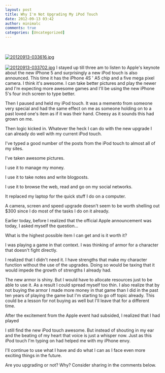 ```yaml
---
layout: post
title: Why I'm Not Upgrading My iPod Touch
date: 2012-09-13 03:42
author: minimalc
comments: true
categories: [Uncategorized]
---
```

<br /><br /><a href="http://minimalchanges.com/blog/wp-content/uploads/2012/09/20120913-033616.jpg"><img src="http://minimalchanges.com/blog/wp-content/uploads/2012/09/20120913-033616.jpg" alt="20120913-033616.jpg" class="alignnone size-full" /></a><br /><br /><a href="http://minimalchanges.com/blog/wp-content/uploads/2012/09/20120913-033702.jpg"><img src="http://minimalchanges.com/blog/wp-content/uploads/2012/09/20120913-033702.jpg" alt="20120913-033702.jpg" class="alignnone size-full" /></a>
I stayed up till three am to listen to Apple's keynote about the new iPhone 5 and surprisingly a new iPod touch is also announced. This time it has the iPhone 4S ' A5 chip and a five mega pixel camera. I think it's awesome. I can take better pictures and play the newer and I'm expecting more awesome games and I'll be using the new iPhone 5's four inch screen to type better. 

Then I paused and held my iPod touch. It was a memento from someone very special and had the same effect on me as someone  holding on to a past loved one's item as if it was their hand. Cheesy as it sounds this had grown on me. 

Then logic kicked in. Whatever the heck I can do with the new upgrade I can already do well with my current iPod touch. 

I've typed a good number of the posts from the iPod touch to almost all of my sites. 

I've taken awesome pictures. 

I use it to manage my money. 

I use it to take notes and write blogposts. 

I use it to browse the web, read and go on my social networks. 

It replaced my laptop for the quick stuff I do on a computer. 

A camera, screen and speed upgrade doesn't seem to be worth shelling out $300 since I do most of the tasks I do on it already. 

Earlier today, before I realized that the official Apple announcement was today, I asked myself the question...

What is the highest possible item I can get and is it worth it?

I was playing a game in that context. I was thinking of armor for a character that doesn't fight directly. 

I realized that I didn't need it. I have strengths that make my character function without the use of the upgrades. Doing so would be taxing that it would impede the growth of strengths I already had. 

The new armor is shiny. But I would have to allocate resources just to be able to use it. As a result I could spread myself too thin. I also realize that by not buying the armor I made more money in that game than I did in the past ten years of playing the game but I'm starting to go off topic already. This could be a lesson for not buying as well but I'll leave that for a different time. 

After the excitement from the Apple event had subsided, I realized that I had played 

I still find the new iPod touch awesome. But instead of shouting in my ear and the beating of my heart that voice is just a whisper now. Just as this iPod touch I'm typing on had helped me with my iPhone envy. 

I'll continue to use what I have and do what I can as I face even more exciting things in the future. 

Are you upgrading or not? Why? Consider sharing in the comments below.
